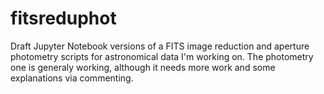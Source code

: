 # fitsreduphot

Draft Jupyter Notebook versions of a FITS image reduction and aperture photometry scripts for astronomical data I'm working on. The photometry one is generaly working, although it needs more work and some explanations via commenting.
